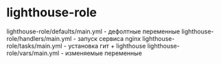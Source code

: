 lighthouse-role
===
lighthouse-role/defaults/main.yml - дефолтные переменные
lighthouse-role/handlers/main.yml - запуск сервиса nginx
lighthouse-role/tasks/main.yml - установка гит + lighthouse
lighthouse-role/vars/main.yml - изменяемые переменные